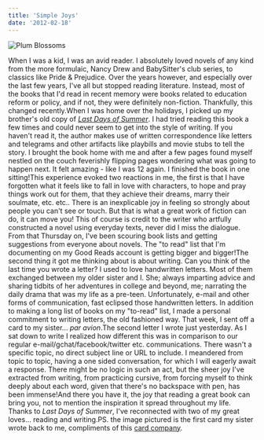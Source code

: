 ```yaml
---
title: 'Simple Joys'
date: '2012-02-18'
---
```


![Plum Blossoms](https://uploads-ssl.webflow.com/5dbd14435ad64f288d7d3f35/5dbe297b15cb7fada9a27fa0_PlumBlossomsCard-300x225.jpeg)

When I was a kid, I was an avid reader. I absolutely loved novels of any kind from the more formulaic, Nancy Drew and BabySitter's club series, to classics like Pride & Prejudice. Over the years however, and especially over the last few years, I've all but stopped reading literature. Instead, most of the books that I'd read in recent memory were books related to education reform or policy, and if not, they were definitely non-fiction. Thankfully, this changed recently.When I was home over the holidays, I picked up my brother's old copy of [_Last Days of Summer_](http://www.amazon.com/Last-Days-Summer-Steve-Kluger/dp/0380797631). I had tried reading this book a few times and could never seem to get into the style of writing. If you haven't read it, the author makes use of written correspondence like letters and telegrams and other artifacts like playbills and movie stubs to tell the story. I brought the book home with me and after a few pages found myself nestled on the couch feverishly flipping pages wondering what was going to happen next. It felt amazing - like I was 12 again. I finished the book in one sitting!This experience evoked two reactions in me, the first is that I have forgotten what it feels like to fall in love with characters, to hope and pray things work out for them, that they achieve their dreams, marry their soulmate, etc. etc.. There is an inexplicable joy in feeling so strongly about people you can't see or touch. But that is what a great work of fiction can do, it can move you! This of course is credit to the writer who artfully constructed a novel using everyday texts, never did I miss the dialogue. From that Thursday on, I've been scouring book lists and getting suggestions from everyone about novels. The "to read" list that I'm documenting on my Good Reads account is getting bigger and bigger!The second thing it got me thinking about is about writing. Can you think of the last time you wrote a letter? I used to love handwritten letters. Most of them exchanged between my older sister and I. She; always imparting advice and sharing tidbits of her adventures in college and beyond, me; narrating the daily drama that was my life as a pre-teen. Unfortunately, e-mail and other forms of communication, fast eclipsed those handwritten letters. In addition to making a long list of books on my "to-read" list, I made a personal commitment to writing letters, the old fashioned way. That week, I sent off a card to my sister... _par avion_.The second letter I wrote just yesterday. As I sat down to write I realized how different this was in comparison to our regular e-mail/gchat/facebook/twitter etc. communications. There wasn't a specific topic, no direct subject line or URL to include. I meandered from topic to topic, having a one sided conversation, for which I will eagerly await a response. There might be no logic in such an act, but the sheer joy I've extracted from writing, from practicing cursive, from forcing myself to think deeply about each word, given that there's no backspace with pen, has been immense!And there you have it, the joy that reading a great book can bring you, not to mention the inspiration it spread throughout my life. Thanks to _Last Days of Summer_, I've reconnected with two of my great loves... reading and writing.PS. the image pictured is the first card my sister wrote back to me, compliments of this [card company](http://wanart.com/wp/).